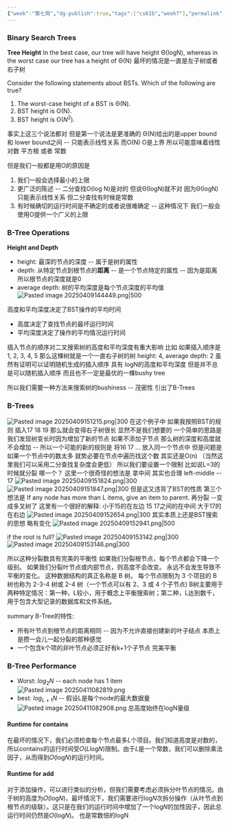 ```yaml
---
{"week":"第七周","dg-publish":true,"tags":["cs61b","week7"],"permalink":"/CS 61B/Lecture 17 B-Trees(2-3, 2-3-4 Trees)/","dgPassFrontmatter":true,"noteIcon":"","created":"2025-08-15T09:39:18.368+08:00","updated":"2025-04-19T09:51:44.892+08:00"}
---
```


### Binary Search Trees
**Tree Height**
In the best case, our tree will have height Θ(logN), whereas in the worst case our tree has a height of Θ(N)
最坏的情况是一直是左子树或者右子树

Consider the following statements about BSTs. Which of the following are true?
1. The worst-case height of a BST is Θ(N).
2. BST height is O(N).
3. BST height is O($N^2$).

事实上这三个说法都对
但是第一个说法是更准确的
Θ(N)给出的是upper bound 和 lower bound之间  --  只能表示线性关系
而O(N) O是上界 所以可能意味着线性 对数 平方根 或者 常数

但是我们一般都是用O的原因是
1. 我们一般会选择最小的上限
2. 更广泛的陈述 -- 二分查找O(log N)是对的  但说Θ(logN)就不对 因为Θ(logN)只能表示线性关系 但二分查找有时候是常数
3. 有时候确切的运行时间是不确定的或者说很难确定 -- 这种情况下 我们一般会使用O提供一个广义的上限

### B-Tree Operations
**Height and Depth**
- height: 最深的节点的深度 -- 属于是树的属性
- depth: 从特定节点到根节点的**距离** -- 是一个节点特定的属性 -- 因为是距离 所以根节点的深度就是0
- average depth: 树的平均深度是每个节点深度的平均值
![Pasted image 20250409144449.png|500](/img/user/accessory/Pasted%20image%2020250409144449.png)

高度和平均深度决定了BST操作的平均时间
- 高度决定了查找节点的最坏运行时间
- 平均深度决定了操作的平均情况运行时间

插入节点的顺序对二叉搜索树的高度和平均深度有重大影响
比如 如果插入顺序是1, 2, 3, 4, 5 那么这棵树就是一个一直右子树的树 height: 4, average depth: 2
虽然有证明可以证明随机生成的插入顺序 具有 logN的高度和平均深度
但是并不总是可以随机插入顺序
而且也不一定是最优的一棵bushy tree

所以我们需要一种方法来搜索树的bushiness -- 茂密性
引出了B-Trees

### B-Trees
![Pasted image 20250409151215.png|300](/img/user/accessory/Pasted%20image%2020250409151215.png)
在这个例子中 如果我按照BST的规则 插入17 18 19 那么就会变得右子树很长 显然不是我们想要的
一个简单的思路是我们发现树变长时因为增加了新的节点 如果不添加子节点 那么树的深度和高度就不会增加 -- 所以一个可能的新的规则是 将16 17 ... 放入同一个节点中
但是问题是 如果一个节点中的数太多  就势必要在节点中遍历找这个数 其实还是O(n) （当然这里我们可以采用二分查找复杂度会更低）
所以我们要设置一个限制 比如说L=3的时候就分裂
哪一个？  这里一个很奇怪的想法是 拿中间 其实也合理 left-middle -- 17
![Pasted image 20250409151824.png|300](/img/user/accessory/Pasted%20image%2020250409151824.png)
![Pasted image 20250409151847.png|300](/img/user/accessory/Pasted%20image%2020250409151847.png)
但是这又违背了BST的性质
第三个想法是 If any node has more than L items, give an item to parent.
再分裂 --变成多叉树了
这里有一个很好的解释: 小于15的在左边 15 17之间的在中间 大于17的在右边
![Pasted image 20250409152654.png|300](/img/user/accessory/Pasted%20image%2020250409152654.png)
其实本质上还是BST搜索的思想 略有变化
![Pasted image 20250409152941.png|500](/img/user/accessory/Pasted%20image%2020250409152941.png)

if the root is full?
![Pasted image 20250409153142.png|300](/img/user/accessory/Pasted%20image%2020250409153142.png)
![Pasted image 20250409153146.png|300](/img/user/accessory/Pasted%20image%2020250409153146.png)

所以这种分裂数具有完美的平衡性
如果我们分裂根节点，每个节点都会下降一个级别。 如果我们分裂叶节点或内部节点，则高度不会改变。 永远不会发生导致不平衡的变化。
这种数据结构的真正名称是 B 树。 每个节点限制为 3 个项目的 B 树也称为 2-3-4 树或 2-4 树（一个节点可以有 2、3 或 4 个子节点)
B树主要用于两种特定情况：第一种，L较小，用于概念上平衡搜索树；第二种，L达到数千，用于包含大型记录的数据库和文件系统。

summary
B-Tree的特性:
- 所有叶节点到根节点的距离相同 -- 因为不允许直接创建新的叶子结点 本质上是攒一会儿一起分裂的那种感觉
- 一个包含k个项的非叶节点必须正好有k+1个子节点
完美平衡

### B-Tree Performance
- Worst: $log_2N$ -- each node has 1 item
![Pasted image 20250411082819.png](/img/user/accessory/Pasted%20image%2020250411082819.png)
- best: $log_{L+1}N$ -- 假设L是每个node的最大数据量
![Pasted image 20250411082908.png](/img/user/accessory/Pasted%20image%2020250411082908.png)
总高度始终在logN量级
#### Runtime for contains
在最坏的情况下，我们必须检查每个节点最多𝐿个项目。我们知道高度是对数的，所以contains的运行时间受𝑂(𝐿log𝑁)限制。由于𝐿是一个常数，我们可以删除乘法因子，从而得到𝑂(log𝑁)的运行时间。

#### Runtime for  add
对于添加操作，可以进行类似的分析，但我们需要考虑必须拆分叶节点的情况。由于树的高度为𝑂(log⁡𝑁)，最坏情况下，我们需要进行log⁡𝑁次拆分操作（从叶节点到根节点的级联）。这只是在我们的运行时间中增加了一个log⁡𝑁的加性因子，因此总运行时间仍然是𝑂(log⁡𝑁)。
也是常数倍的logN